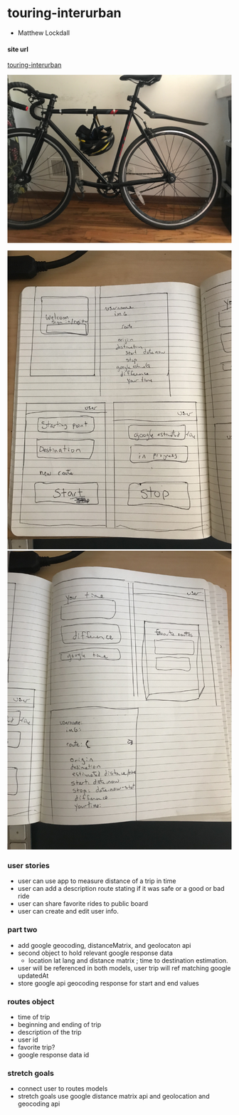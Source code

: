 # touring-interurban
- Matthew Lockdall

#### site url
[touring-interurban](https://touring-interurban.herokuapp.com/)

![half-bicycle](/assets/58110593075__09EB8310-BBDC-4071-A34A-771DECE19C83.jpeg)

![wireframe-part1](/assets/IMG_3203.jpeg)
![wireframe-part2](/assets/IMG_3204.jpeg)


### user stories

- user can use app to measure distance of a trip in time
- user can add a description route stating if it was safe or a good or bad ride
- user can share favorite rides to public board
- user can create and edit user info.  


### part two

- add google geocoding, distanceMatrix, and geolocaton api
- second object to hold relevant google response data
  - location lat lang and distance matrix ; time to destination estimation.
- user will be referenced in both models, user trip will ref matching google updatedAt
- store google api geocoding response for start and end values

### routes object
- time of trip
- beginning and ending of trip
- description of the trip
- user id
- favorite trip?
- google response data id

### stretch goals
- connect user to routes models
- stretch goals  use google distance matrix api and geolocation and geocoding api
